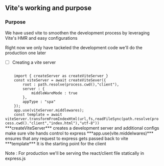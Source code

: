 ## Vite's working and purpose

### Purpose
 We have used vite to smoothen the development process by leveraging Vite's HMR and easy configurations


Right now we only have tackeled the development code we'll do the production one later

- [ ] Creating a vite server
<code>
    import { createServer as createViteServer }
    const viteServer = await createViteSever({
        root : path.resolve(process.cwd(),"client"),
        server : {
            middleWareMode : true
        },
        appType : "spa"
    });
    app.use(viteServer.middlewares);
    const template = await viteServer.transformFromIndexHtml(url,fs,readFileSync(path.resolve(process.cwd()."client","index.html"),"utf-8"))
</code>
   ***createViteServer*** creates a development server and additional configs make sure vite hands control to express
   ***app.use(vite.middelwares)*** ensures that any request to express gets passed back to vite
   ***template*** It is the starting point for the client

Note : For production we'll be serving the react/client file statically in express.js


